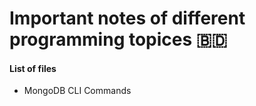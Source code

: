 # Important notes of different programming topices :bangladesh:

#### List of files

* MongoDB CLI Commands
